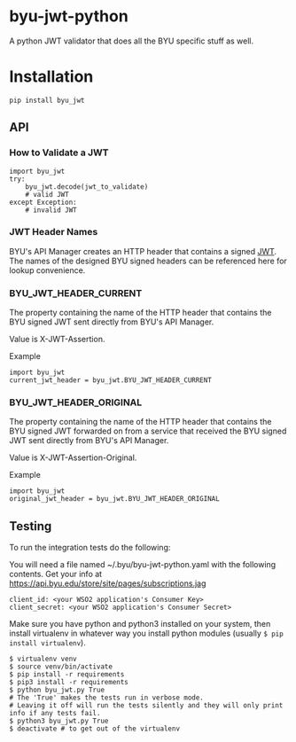 # byu-jwt-python
A python JWT validator that does all the BYU specific stuff as well.

# Installation
`pip install byu_jwt`

## API

### How to Validate a JWT

```
import byu_jwt
try:
    byu_jwt.decode(jwt_to_validate)
    # valid JWT
except Exception:
    # invalid JWT
```

### JWT Header Names

BYU's API Manager creates an HTTP header that contains a signed [JWT](https://jwt.io/). The names of the designed BYU signed headers can be referenced here for lookup convenience.

### BYU_JWT_HEADER_CURRENT

The property containing the name of the HTTP header that contains the BYU signed JWT sent directly from BYU's API Manager.

Value is X-JWT-Assertion.

Example

```
import byu_jwt
current_jwt_header = byu_jwt.BYU_JWT_HEADER_CURRENT
```

### BYU_JWT_HEADER_ORIGINAL

The property containing the name of the HTTP header that contains the BYU signed JWT forwarded on from a service that received the BYU signed JWT sent directly from BYU's API Manager.

Value is X-JWT-Assertion-Original.

Example

```
import byu_jwt
original_jwt_header = byu_jwt.BYU_JWT_HEADER_ORIGINAL
```

## Testing
To run the integration tests do the following:

You will need a file named ~/.byu/byu-jwt-python.yaml with the following contents. Get your info at https://api.byu.edu/store/site/pages/subscriptions.jag
```
client_id: <your WSO2 application's Consumer Key>
client_secret: <your WSO2 application's Consumer Secret>
```

Make sure you have python and python3 installed on your system, then install virtualenv in whatever way you install python modules (usually `$ pip install virtualenv`).

```
$ virtualenv venv
$ source venv/bin/activate
$ pip install -r requirements
$ pip3 install -r requirements
$ python byu_jwt.py True 
# The 'True' makes the tests run in verbose mode.  
# Leaving it off will run the tests silently and they will only print info if any tests fail.
$ python3 byu_jwt.py True
$ deactivate # to get out of the virtualenv
```
